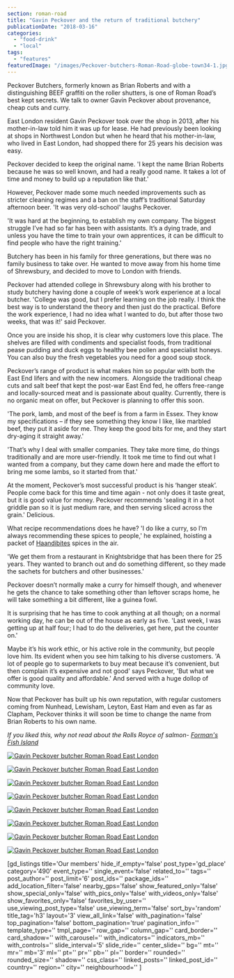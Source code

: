 ```yaml
---
section: roman-road
title: "Gavin Peckover and the return of traditional butchery"
publicationDate: "2018-03-16"
categories: 
  - "food-drink"
  - "local"
tags: 
  - "features"
featuredImage: "/images/Peckover-butchers-Roman-Road-globe-town34-1.jpg"
---
```


Peckover Butchers, formerly known as Brian Roberts and with a distinguishing BEEF graffiti on the roller shutters, is one of Roman Road’s best kept secrets. We talk to owner Gavin Peckover about provenance, cheap cuts and curry.

East London resident Gavin Peckover took over the shop in 2013, after his mother-in-law told him it was up for lease. He had previously been looking at shops in Northwest London but when he heard that his mother-in-law, who lived in East London, had shopped there for 25 years his decision was easy.

Peckover decided to keep the original name. 'I kept the name Brian Roberts because he was so well known, and had a really good name. It takes a lot of time and money to build up a reputation like that.'

However, Peckover made some much needed improvements such as stricter cleaning regimes and a ban on the staff’s traditional Saturday afternoon beer. 'It was very old-school' laughs Peckover.

'It was hard at the beginning, to establish my own company. The biggest struggle I’ve had so far has been with assistants. It’s a dying trade, and unless you have the time to train your own apprentices, it can be difficult to find people who have the right training.'

Butchery has been in his family for three generations, but there was no family business to take over. He wanted to move away from his home time of Shrewsbury, and decided to move to London with friends.

Peckover had attended college in Shrewsbury along with his brother to study butchery having done a couple of week’s work experience at a local butcher. 'College was good, but I prefer learning on the job really. I think the best way is to understand the theory and then just do the practical. Before the work experience, I had no idea what I wanted to do, but after those two weeks, that was it!' said Peckover.

Once you are inside his shop, it is clear why customers love this place. The shelves are filled with condiments and specialist foods, from traditional pease pudding and duck eggs to healthy bee pollen and specialist honeys. You can also buy the fresh vegetables you need for a good soup stock.

Peckover’s range of product is what makes him so popular with both the East End lifers and with the new incomers.  Alongside the traditional cheap cuts and salt beef that kept the post-war East End fed, he offers free-range and locally-sourced meat and is passionate about quality. Currently, there is no organic meat on offer, but Peckover is planning to offer this soon.

'The pork, lamb, and most of the beef is from a farm in Essex. They know my specifications – if they see something they know I like, like marbled beef, they put it aside for me. They keep the good bits for me, and they start dry-aging it straight away.'

'That’s why I deal with smaller companies. They take more time, do things traditionally and are more user-friendly. It took me time to find out what I wanted from a company, but they came down here and made the effort to bring me some lambs, so it started from that.'

At the moment, Peckover’s most successful product is his ‘hanger steak’. People come back for this time and time again - not only does it taste great, but it is good value for money. Peckover recommends 'sealing it in a hot griddle pan so it is just medium rare, and then serving sliced across the grain.' Delicious.

What recipe recommendations does he have? 'I do like a curry, so I’m always recommending these spices to people,' he explained, hoisting a packet of [Haandibites](https://www.haandirestaurants.com/haandibites.php) spices in the air.

'We get them from a restaurant in Knightsbridge that has been there for 25 years. They wanted to branch out and do something different, so they made the sachets for butchers and other businesses.'

Peckover doesn’t normally make a curry for himself though, and whenever he gets the chance to take something other than leftover scraps home, he will take something a bit different, like a guinea fowl.

It is surprising that he has time to cook anything at all though; on a normal working day, he can be out of the house as early as five. 'Last week, I was getting up at half four; I had to do the deliveries, get here, put the counter on.'

Maybe it’s his work ethic, or his active role in the community, but people love him. Its evident when you see him talking to his diverse customers. 'A lot of people go to supermarkets to buy meat because it’s convenient, but then complain it’s expensive and not good' says Peckover, 'But what we offer is good quality and affordable.' And served with a huge dollop of community love.

Now that Peckover has built up his own reputation, with regular customers coming from Nunhead, Lewisham, Leyton, East Ham and even as far as Clapham, Peckover thinks it will soon be time to change the name from Brian Roberts to his own name.

_If you liked this, why not read about the Rolls Royce of salmon- [Forman's Fish Island](https://romanroadlondon.com/formans-smokery-fish-island-lance-forman-interview/)_

[![Gavin Peckover butcher Roman Road East London](/images/Peckover-Butchers-Roman-Road-Globe-Town-14-1.jpg)](https://romanroadlondon.com/wp-content/uploads/2018/03/Peckover-Butchers-Roman-Road-Globe-Town-14-1.jpg)

[![Gavin Peckover butcher Roman Road East London](/images/Peckover-Butchers-Roman-Road-Globe-Town-02-1.jpg)](https://romanroadlondon.com/wp-content/uploads/2018/03/Peckover-Butchers-Roman-Road-Globe-Town-02-1.jpg)

[![Gavin Peckover butcher Roman Road East London](/images/Peckover-Butchers-Roman-Road-Globe-Town-10-1.jpg)](https://romanroadlondon.com/wp-content/uploads/2018/03/Peckover-Butchers-Roman-Road-Globe-Town-10-1.jpg)

[![Gavin Peckover butcher Roman Road East London](/images/Peckover-Butchers-Roman-Road-Globe-Town-16-1.jpg)](https://romanroadlondon.com/wp-content/uploads/2018/03/Peckover-Butchers-Roman-Road-Globe-Town-16-1.jpg)

[![Gavin Peckover butcher Roman Road East London](/images/Peckover-butchers-roman-road-globe-town-100-1.jpg)](https://romanroadlondon.com/wp-content/uploads/2018/03/Peckover-butchers-roman-road-globe-town-100-1.jpg)

[![Gavin Peckover butcher Roman Road East London](/images/Peckover-butchers-Roman-Road-globe-town48-1.jpg)](https://romanroadlondon.com/wp-content/uploads/2018/03/Peckover-butchers-Roman-Road-globe-town48-1.jpg)

[![Gavin Peckover butcher Roman Road East London](/images/Peckover-Butchers-Roman-Road-Globe-Town-08-1.jpg)](https://romanroadlondon.com/wp-content/uploads/2018/03/Peckover-Butchers-Roman-Road-Globe-Town-08-1.jpg)

[![Gavin Peckover butcher Roman Road East London](/images/Peckover-butchers-Roman-Road-globe-town34-1.jpg)](https://romanroadlondon.com/wp-content/uploads/2018/03/Peckover-butchers-Roman-Road-globe-town34-1.jpg)

\[gd\_listings title='Our members' hide\_if\_empty='false' post\_type='gd\_place' category='490' event\_type='' single\_event='false' related\_to='' tags='' post\_author='' post\_limit='6' post\_ids='' package\_ids='' add\_location\_filter='false' nearby\_gps='false' show\_featured\_only='false' show\_special\_only='false' with\_pics\_only='false' with\_videos\_only='false' show\_favorites\_only='false' favorites\_by\_user='' use\_viewing\_post\_type='false' use\_viewing\_term='false' sort\_by='random' title\_tag='h3' layout='3' view\_all\_link='false' with\_pagination='false' top\_pagination='false' bottom\_pagination='true' pagination\_info='' template\_type='' tmpl\_page='' row\_gap='' column\_gap='' card\_border='' card\_shadow='' with\_carousel='' with\_indicators='' indicators\_mb='' with\_controls='' slide\_interval='5' slide\_ride='' center\_slide='' bg='' mt='' mr='' mb='3' ml='' pt='' pr='' pb='' pl='' border='' rounded='' rounded\_size='' shadow='' css\_class='' linked\_posts='' linked\_post\_id='' country='' region='' city='' neighbourhood='' \]
